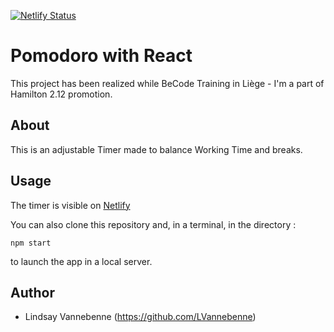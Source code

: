 [![Netlify Status](https://api.netlify.com/api/v1/badges/427223d1-5e43-4b72-a113-0e10235cded2/deploy-status)](https://app.netlify.com/sites/lvannebenne-pomodoro/deploys)
# Pomodoro with React

This project has been realized while BeCode Training in Liège - I'm a part of Hamilton 2.12 promotion.

## About 

This is an adjustable Timer made to balance Working Time and breaks.

## Usage

The timer is visible on [Netlify](http://lvannebenne.netlify.com)

You can also clone this repository and, in a terminal, in the directory : 

```
npm start
```

to launch the app in a local server.


## Author

* Lindsay Vannebenne (https://github.com/LVannebenne)

